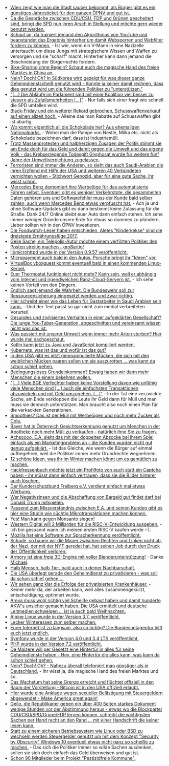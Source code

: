 * [Wien zeigt wie man die Stadt sauber bekommt, als Bürger gibt es ein günstiges Jahresticket für den ganzen ÖPNV und gut ist.](https://www.heise.de/forum/heise-online/News-Kommentare/Zwischen-Fahrverboten-und-nachhaltiger-Mobilitaet-Staedte-verlieren-in-der-Dieselkrise-die-Geduld/Die-Wiener-Stadtregierung/posting-31430685/show/)
* [Da die Gespräche zwischen CDU/CSU, FDP und Grünen gescheitert sind, bringt die SPD nun ihren Arsch in Stellung und möchte gern wieder benutzt werden.](http://www.neopresse.com/politik/dach/spd-kurz-vor-der-groko-noch-einmal-schnell-links-blinken/)
* [Schaut an, da trainiert jemand den Algorithmus von YouTube und beanstandet das Ergebnis hinterher um damit Websperren und Webfilter fordern zu können.](https://www.heise.de/newsticker/meldung/YouTube-Autovervollstaendigung-macht-verstoerende-Suchvorschlaege-3901812.html) - Ist wie, wenn ein V-Mann in eine Nazizelle untertaucht um diese Jungs mit strategischem Wissen und Waffen zu versorgen und sie "scharf" macht. Hinterher kann dann jemand die Beschneidung der Bürgerrechte fordern.
* [Bike-Sharing ohne Regeln? Schaut euch die magische Hand des freien Marktes in China an.](https://blog.fefe.de/?ts=a4e50872)
* [Nein? Doch! Oh? In Südkorea wird gezeigt für was dieser ganze Geheimdienstscheiß genutzt wird - Konnte ja keiner damit rechnen, dass dies genutzt wird um die führenden Politiker zu "unterstützen."](https://blog.fefe.de/?ts=a4e5091a)
* ["[...] Die Abläufe im Parlament sind mit einer Koalition viel besser zu steuern als Zufallsmehrheiten [...]"](https://blog.fefe.de/?ts=a4e50a6f) - Nur falls sich einer fragt wie schnell die SPD umfallen wird.
* [Black-Friday und ein weiterer Rekord gebrochen, Schusswaffenverkauf auf einen allzeit hoch.](https://www.washingtonpost.com/news/post-nation/wp/2017/11/26/guns-were-black-friday-must-haves-going-by-the-fbis-record-203086-background-check-requests/) - Alleine das man Rabatte auf Schusswaffen gibt ist abartig.
* [Wo kommt eigentlich all die Schokolade her? Aus ehemaligen Nationalparks.](https://netzfrauen.org/2017/11/27/53911/) - Wobei man die Pampe von Nestle, Milka etc. nicht als Schokolade bezeichnen darf, dass ist Industriemüll.
* [Trotz Massenprotesten und halbherzigen Zusagen der Politik stimmt sie am Ende doch für das Geld und damit gegen die Umwelt und das eigene Volk - das Krebserregende Todesgift Glyphosat wurde für weitere fünf Jahre der Umweltvernichtung zugelassen.](http://www.sonnenseite.com/de/politik/glyphosat-zulassung-zustimmung-der-bundesregierung-ist-schlag-ins-gesicht-von-verbrauchern-und-umwelt.html)
* [Terroristen sind immer die Anderen, so sieht das auch Saudi-Arabien die ihren Erzfeind mit Hilfe der USA und weiteren 40 Verbündeten vernichten wollen - Stichwort Genozid, aber für eine gute Sache, ihr wisst schon.](https://www.heise.de/tp/features/Die-saudische-Allianz-muslimischer-Staaten-gegen-Terrorismus-und-den-Iran-3902871.html)
* [Mercedes Benz demontiert ihre Werbelüge für das automatisierte Fahren selbst. Eventuell gibt es weniger Verkehrstote, die gesammelten Daten gehören uns und Softwarefehler muss der Kunde bald selber zahlen, auch wenn Mercedes Benz etwas verpfuscht hat.](https://www.heise.de/newsticker/meldung/Automatisiertes-Fahren-Verkehrstote-wird-es-immer-geben-3902934.html) - Ach ja und ohne Software-Updates gibt es dann bestimmt keine Zulassung für die Straße. Dank 24/7 Online bleibt euer Auto dann einfach stehen. Ich sehe immer weniger Gründe unsere Erde für etwas so dummes zu plündern. Lieber sollten wir in den ÖPNV investieren.
* [Die Foodwatch-Leser haben entschieden, Aletes "Kinderkekse" sind die dreisteste Ernährungslüge 2017.](https://www.foodwatch.org/de/informieren/werbeluegen/aktuelle-nachrichten/alete-erhaelt-goldenen-windbeutel/)
* [Geile Sache, ein Telepolis-Autor möchte einem verfilzten Politiker den Posten streitig machen - großartig!](https://www.heise.de/tp/features/Bewerbung-als-Entfilzung-3902879.html)
* [libmicrohttpd wurde in der Version 0.9.57 veröffentlicht.](https://www.phoronix.com/scan.php?page=news_item&px=GNU-libmicrohttpd-0.9.57)
* [Micropayment auch bald in den Autos, Porsche bringt ihr "Ideen" vor.](https://www.golem.de/news/finanzvorstand-porsche-will-auto-funktionen-gegen-geld-entsperren-1711-131358.html)
* [VirtualBox vboxguest kommt eventuell bald in einen kommenden Linux-Kernel.](https://www.pro-linux.de/news/1/25377/virtualbox-weitere-treiber-im-standardkernel.html)
* [Euer Thermostat funktioniert nicht mehr? Kann sein, weil er abhängig vom Internet und irgendwelchen Ranz-Cloud-Servern ist.](https://www.heise.de/newsticker/meldung/Serverausfall-bei-Homematic-IP-3903589.html) - Ich sehe keinen Vorteil von den Dingern.
* [Endlich sagt jemand die Wahrheit. Die Bundeswehr soll zur Ressourcensicherung eingesetzt werden und zwar richtig.](https://www.heise.de/tp/features/Bundeswehreinsaetze-zur-Rohstoffsicherung-fuer-E-Mobilbatterien-3903297.html)
* [Hier schreibt einer wie das Leben für Gastarbeiter in Saudi Arabien sein kann.](https://blog.fefe.de/?ts=a4e3788d) - Und der Text passt so gar nicht zum medial verbreiteten Vorurteil.
* [Gesundes und zivilisiertes Verhalten in einer aufgeklärten Gesellschaft? Die junge You-Tuber-Generation, abgeschnitten und vereinsamt wissen nicht was das ist.](https://blog.fefe.de/?ts=a4e3117e)
* [Was passiert mit unserer Umwelt wenn immer mehr Arten sterben? Hier wurde mal nachgeschaut.](http://www.sonnenseite.com/de/wissenschaft/artenverlust-zerstoert-oekosysteme.html)
* [Kotlin kann jetzt zu Java und JavaScript kompiliert werden.](https://www.heise.de/developer/meldung/Programmiersprachen-Kotlin-1-2-vollzieht-den-Spagat-zwischen-JVM-und-JavaScript-3903616.html)
* [Kubernets, was ist das und wofür ist das gut?](https://opensource.com/article/17/11/kubernetes-lightning-talk)
* [In den USA gibt es jetzt genmanipulierte Mücken, die sich mit den weiblichen Mücken paaren sollen um sie auszurotten ... was kann da schon schief gehen.](http://www.neopresse.com/umwelt/usa-genmanipulierte-moskitos-koennen-ab-sofort-in-20-bundesstaaten-ausgesetzt-werden-ein-wichtiger-sieg-fuer-die-gmo-lobby/)
* [Bedingungsloses Grundeinkommen? Etwaig haben wir dann mehr Menschen die einem bekehren wollen.](https://blog.fefe.de/?ts=a4e0bc46)
* ["[...] Viele BGE Verfechter haben keine Vorstellung davon wie unfähig viele Menschen sind [...] auch die einfachsten Transaktionen abzuwickeln und mit Geld umzugehen. [...]"](https://blog.fefe.de/?ts=a4e04b18) - In der Tat eine verzwickte Sache, am Ende verkloppen die Leute ihr Geld dann für Müll und man muss sie dennoch unterstützen. Man braucht also noch einen Plan für die verkackten Generationen.
* [Smoothies? Das ist der Müll mit Werbelügen und noch mehr Zucker als Cola.](https://netzfrauen.org/2017/11/29/health-food/)
* [Bayer hat in Österreich Gesichtserkennung genutzt um Menchen in der Apotheke noch mehr Müll zu verkaufen - natürlich ihne Sie zu fragen.](https://www.heise.de/tp/features/Bayer-beendet-Gesichtsscans-in-oesterreichischen-Apotheken-3904255.html)
* [Achsoooo, E.A. sieht das mit der doppelten Abzocke bei ihrem Spiel einfach als ein Marketingproblem an - die Kunden wurden nicht gut genug aufgeklärt.](https://www.heise.de/newsticker/meldung/EA-Finanzchef-zu-Battlefront-2-Mikrotransaktionen-Problem-war-Pay-to-Win-Wahrnehmung-der-Spieler-3904448.html) - Ist das Gleiche, wie wenn die Bürger auf einmal aufbegehren, weil die Politiker immer mehr Grundrechte wegnehmen.
* [12 schöne Ideen, was ihr im Winter machen könnt um es gemütlich zu machen.](https://www.smarticular.net/angenehm-durch-den-winter-gemuetlich-warm-stimmungsvoll/)
* [Hackfressenbuch möchte jetzt ein Profilfoto von euch statt ein Captcha haben - ihr müsst dann einfach vertrauen, dass sie die Bilder hinterer auch löschen.](https://blog.fefe.de/?ts=a4e02c43)
* [Der Kunderschutzbund Freiberg e.V. verdient einfach mal etwas Werbung.](http://kinderschutzbund-freiberg.de/)
* [Wer Negativzinsen und die Abschaffung von Bargeld gut findet darf bei Donald Trump mitspielen.](https://www.heise.de/tp/features/Befuerworter-von-Negativzinsen-und-Bargeldabschaffung-soll-Gouverneur-der-US-Notenbank-werden-3905509.html)
* [Passend zum Missverständnis zwischen E.A. und seinen Kunden gibt es hier eine Studie wie süchtig Mikrotransaktionen machen können.](https://www.heise.de/newsticker/meldung/Suechtig-nach-Ingame-Kaeufen-Mikrotransaktionen-koennen-ein-Leben-zerstoeren-3905689.html)
* [Yes! Man kann gegen Monsanto siegen!](https://netzfrauen.org/2017/11/30/mexico/)
* [Western Digital will 2 Milliarden für die RISC-V-Entwicklung ausgeben.](https://www.golem.de/news/cpu-architektur-western-digital-will-2-milliarden-risc-v-kerne-im-jahr-1711-131428.html) - Ich bin gespannt wann ich meinen ersten RISC-V kaufen werde :-).
* [Mozilla hat eine Software zur Spracherkennung veröffentlicht.](https://www.pro-linux.de/news/1/25392/mozilla-ver%C3%B6ffentlicht-freie-engine-und-daten-f%C3%BCr-spracherkennung.html)
* [Schade, so bauen wir die Mauer zwischen Rechten und Linken nicht ab, der Nazi, der mit der NYT geredet hat, hat seinen Job durch den Druck der Öffentlichkeit verloren.](https://blog.fefe.de/?ts=a4e17920)
* [Armory ist eine freie 3D-Engine mit voller Blenderunterstützung!](http://armory3d.org/index.html) - Danke [Michael](https://www.phoronix.com/scan.php?page=news_item&px=Armory-3D-Game-Engine).
* [Halb Mensch, halb Tier, bald auch in deiner Nachbarschaft.](https://netzfrauen.org/2017/12/01/human-animal-hybrid/)
* [Die USA überlegt gerade den Geheimdienst zu privatisieren - was soll da schon schief gehen ...](https://blog.fefe.de/?ts=a4dfe03e)
* [Wir sehen ganz klar die Erfolge der privatisierten Krankenhäuser.](https://blog.fefe.de/?ts=a4dfc8c2) - Keiner mehr da, der arbeiten kann, weil alles zusammengekürzt, entschuldigung, optimiert wurde.
* [Areva muss wohl richtig viel Scheiße gebaut haben und damit hunderte AKW's unsicher gemacht haben. Die USA ermittelt und deutsche Leitmedien schweigen ... ist ja auch bald Weihnachten.](https://netzfrauen.org/2017/12/01/brennstaebe/)
* [Alpine Linux wurde in der Version 3.7. veröffentlicht.](https://www.phoronix.com/scan.php?page=news_item&px=Alpine-Linux-3.7-Released)
* [Lecker Winteressen zum selber machen.](https://www.smarticular.net/regional-saisonal-kochen-dezember-mittagessen/)
* [Eurer Internet ist zu langsam, also so richtig? Die Bundesnetagentur hilft euch jetzt endlich.](https://www.golem.de/news/festnetz-bundesnetzagentur-hilft-bei-zu-niedriger-datenrate-1712-131447.html)
* [Symfony wurde in der Version 4.0 und 3.4 LTS veröffentlicht.](https://www.heise.de/developer/meldung/Webframework-Symfony-4-wird-schlanker-und-flexibler-3906247.html)
* [PHP wurde in der Version 7.2 veröffentlicht.](https://www.pro-linux.de/news/1/25396/php-72-freigegeben.html)
* [De Maizere will per Gesetzt eine Hintertür in alles für seine Geheimdienste haben - Hey, eine Hintertür die alles kann, was kann da schon schief gehen.](https://blog.fefe.de/?ts=a4df8729)
* [Nein? Doch! Oh? - Nahezu überall telefoniert man günstiger als in Deutschland.](https://blog.fefe.de/?ts=a4df8625) - Ihr wisst ja, die magische Hand des freien Marktes und so.
* [Das Wachstum hat seine Grenze erreicht und flüchtet offiziell in den Raum der Vorstellung - Bitcoin ist in den USA offiziell erlaubt.](https://www.heise.de/newsticker/meldung/US-Aufsichtsbehoerde-erlaubt-Bitcoin-Futures-3907108.html)
* [Hier wurde eine Anklage wegen sexueller Belästigung mit Steuergeldern abgewendet - Make America great again!](https://blog.fefe.de/?ts=a4dc4027)
* [Geilo, die Republikaner geben ein über 400 Seiten starkes Dokument wenige Stunden vor der Abstimmung heraus - etwas wo die Blockpartei CDU/CSU/SPD/Grüne/FDP lernen können, schreibt die wichtigsten Sachen per Hand recht an den Rand ... mit einer Handschrift die keiner lesen kann.](https://blog.fefe.de/?ts=a4dc408a)
* [Statt zu einem sicheren Betriebssystem wie Linux oder BSD zu wechseln werden Steuergelder genutzt um mit dem Konzept "Security by Obscurity" Windows 10 eventuell etwas nicht ganz so scheiße zu machen.](https://www.heise.de/ix/meldung/Bund-will-Windows-10-ueber-Bundesclient-sicher-nutzen-koennen-3907088.html) - Das sich die Politiker immer so wilde Sachen ausdenken, sollen sie sich doch einfach das Geld überweisen und gut ist.
* [Schon 90 Mitglieder beim Projekt "Pestizidfreie Kommune".](http://www.sonnenseite.com/de/politik/projekt-pestizidfreie-kommune.html)

